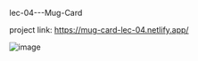 lec-04---Mug-Card

project link: https://mug-card-lec-04.netlify.app/



![image](https://github.com/user-attachments/assets/0a8d32a4-f2f1-4faf-aca3-bf19802901c7)
